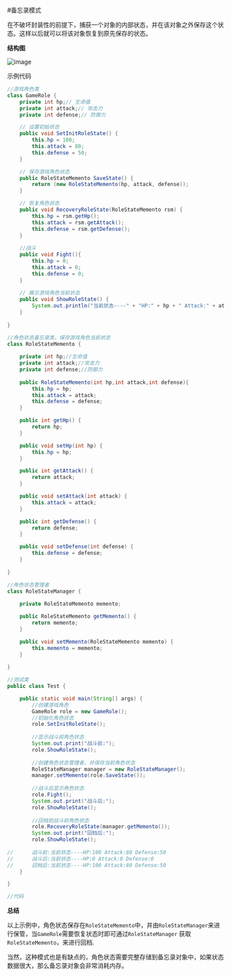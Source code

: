 #备忘录模式

在不破坏封装性的前提下，捕获一个对象的内部状态，并在该对象之外保存这个状态。这样以后就可以将该对象恢复到原先保存的状态。

**结构图**

![image](https://github.com/shishengjia/DesignPattern/blob/master/Pic/Memento.jpg)

示例代码

```java
//游戏角色类
class GameRole {
	private int hp;// 生命值
	private int attack;// 攻击力
	private int defense;// 防御力

	// 设置初始状态
	public void SetInitRoleState() {
		this.hp = 100;
		this.attack = 80;
		this.defense = 50;
	}

	// 保存游戏角色状态
	public RoleStateMemento SaveState() {
		return (new RoleStateMemento(hp, attack, defense));
	}

	// 恢复角色状态
	public void RecoveryRoleState(RoleStateMemento rsm) {
		this.hp = rsm.getHp();
		this.attack = rsm.getAttack();
		this.defense = rsm.getDefense();
	}
	
	//战斗
	public void Fight(){
		this.hp = 0;
		this.attack = 0;
		this.defense = 0;
	}
	
	// 展示游戏角色当前状态
	public void ShowRoleState() {
		System.out.println("当前状态----" + "HP:" + hp + " Attack:" + attack + " Defense:" + defense);
	}
	
}
```

```java
//角色状态备忘录类，保存游戏角色当前状态
class RoleStateMemento {
	
	private int hp;//生命值
	private int attack;//攻击力
	private int defense;//防御力
	
	public RoleStateMemento(int hp,int attack,int defense){
		this.hp = hp;
		this.attack = attack;
		this.defense = defense;
	}

	public int getHp() {
		return hp;
	}

	public void setHp(int hp) {
		this.hp = hp;
	}

	public int getAttack() {
		return attack;
	}

	public void setAttack(int attack) {
		this.attack = attack;
	}

	public int getDefense() {
		return defense;
	}

	public void setDefense(int defense) {
		this.defense = defense;
	}
	
}
```

```java
//角色状态管理者
class RoleStateManager {
	
	private RoleStateMemento memento;

	public RoleStateMemento getMemento() {
		return memento;
	}

	public void setMemento(RoleStateMemento memento) {
		this.memento = memento;
	}
	
}
```

```java
//测试类
public class Test {

	public static void main(String[] args) {
		//创建游戏角色
		GameRole role = new GameRole();
		//初始化角色状态
		role.SetInitRoleState();
		
		//显示战斗前角色状态
		System.out.print("战斗前:");
		role.ShowRoleState();
		
		//创建角色状态管理者，并保存当前角色状态
		RoleStateManager manager = new RoleStateManager();
		manager.setMemento(role.SaveState());
		
		//战斗后显示角色状态
		role.Fight();
		System.out.print("战斗后:");
		role.ShowRoleState();
		
		//回档到战斗前角色状态
		role.RecoveryRoleState(manager.getMemento());
		System.out.print("回档后:");
		role.ShowRoleState();
		
//		战斗前:当前状态----HP:100 Attack:80 Defense:50
//		战斗后:当前状态----HP:0 Attack:0 Defense:0
//		回档后:当前状态----HP:100 Attack:80 Defense:50
	}

}
```
```java
//代码
```

**总结**

以上示例中，角色状态保存在`RoleStateMemento`中，并由`RoleStateManager`来进行保管，当`GameRole`需要恢复状态时即可通过`RoleStateManager`
获取`RoleStateMemento`，来进行回档.

当然，这种模式也是有缺点的，角色状态需要完整存储到备忘录对象中，如果状态数据很大，那么备忘录对象会非常消耗内存。

